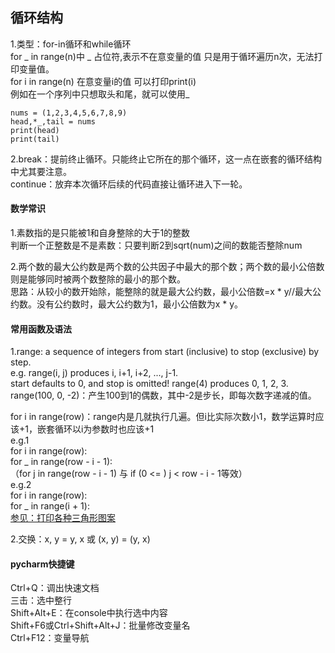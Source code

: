 ## 循环结构
1.类型：for-in循环和while循环  
for _ in range(n)中 _ 占位符,表示不在意变量的值 只是用于循环遍历n次，无法打印变量值。  
for i in range(n) 在意变量i的值 可以打印print(i)  
例如在一个序列中只想取头和尾，就可以使用_  
```
nums = (1,2,3,4,5,6,7,8,9)
head,*_,tail = nums
print(head)
print(tail)
```

2.break：提前终止循环。只能终止它所在的那个循环，这一点在嵌套的循环结构中尤其要注意。  
continue：放弃本次循环后续的代码直接让循环进入下一轮。

#### 数学常识
1.素数指的是只能被1和自身整除的大于1的整数  
判断一个正整数是不是素数：只要判断2到sqrt(num)之间的数能否整除num

2.两个数的最大公约数是两个数的公共因子中最大的那个数；两个数的最小公倍数则是能够同时被两个数整除的最小的那个数。  
思路：从较小的数开始除，能整除的就是最大公约数，最小公倍数=x * y//最大公约数。没有公约数时，最大公约数为1，最小公倍数为x * y。

#### 常用函数及语法
1.range: a sequence of integers from start (inclusive) to stop (exclusive) by step.  
e.g. range(i, j) produces i, i+1, i+2, ..., j-1.  
start defaults to 0, and stop is omitted! range(4) produces 0, 1, 2, 3.  
range(100, 0, -2)：产生100到1的偶数，其中-2是步长，即每次数字递减的值。

for i in range(row)：range内是几就执行几遍。但i比实际次数小1，数学运算时应该+1，嵌套循环以i为参数时也应该+1  
e.g.1  
for i in range(row):  
    for _ in range(row - i - 1):  
（for j in range(row - i - 1) 与 if (0 <= ) j < row - i - 1等效）  
e.g.2  
for i in range(row):  
    for _ in range(i + 1):  
[参见：打印各种三角形图案](https://github.com/jackfrued/Python-100-Days/blob/master/Day01-15/code/Day04/for6.py)


2.交换：x, y = y, x 或 (x, y) = (y, x)

#### pycharm快捷键
Ctrl+Q：调出快速文档  
三击：选中整行  
Shift+Alt+E：在console中执行选中内容  
Shift+F6或Ctrl+Shift+Alt+J：批量修改变量名  
Ctrl+F12：变量导航

